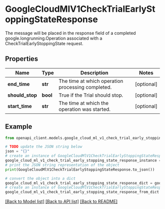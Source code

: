 # GoogleCloudMlV1CheckTrialEarlyStoppingStateResponse

The message will be placed in the response field of a completed google.longrunning.Operation associated with a CheckTrialEarlyStoppingState request.

## Properties

Name | Type | Description | Notes
------------ | ------------- | ------------- | -------------
**end_time** | **str** | The time at which operation processing completed. | [optional] 
**should_stop** | **bool** | True if the Trial should stop. | [optional] 
**start_time** | **str** | The time at which the operation was started. | [optional] 

## Example

```python
from openapi_client.models.google_cloud_ml_v1_check_trial_early_stopping_state_response import GoogleCloudMlV1CheckTrialEarlyStoppingStateResponse

# TODO update the JSON string below
json = "{}"
# create an instance of GoogleCloudMlV1CheckTrialEarlyStoppingStateResponse from a JSON string
google_cloud_ml_v1_check_trial_early_stopping_state_response_instance = GoogleCloudMlV1CheckTrialEarlyStoppingStateResponse.from_json(json)
# print the JSON string representation of the object
print(GoogleCloudMlV1CheckTrialEarlyStoppingStateResponse.to_json())

# convert the object into a dict
google_cloud_ml_v1_check_trial_early_stopping_state_response_dict = google_cloud_ml_v1_check_trial_early_stopping_state_response_instance.to_dict()
# create an instance of GoogleCloudMlV1CheckTrialEarlyStoppingStateResponse from a dict
google_cloud_ml_v1_check_trial_early_stopping_state_response_from_dict = GoogleCloudMlV1CheckTrialEarlyStoppingStateResponse.from_dict(google_cloud_ml_v1_check_trial_early_stopping_state_response_dict)
```
[[Back to Model list]](../README.md#documentation-for-models) [[Back to API list]](../README.md#documentation-for-api-endpoints) [[Back to README]](../README.md)


